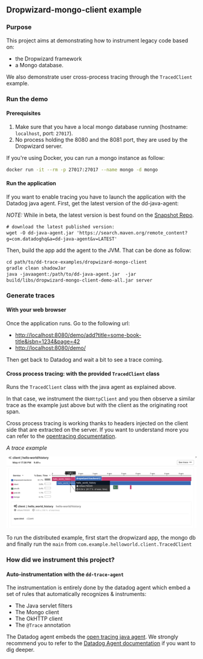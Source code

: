 ## Dropwizard-mongo-client example

### Purpose

This project aims at demonstrating how to instrument legacy code based on:
* the Dropwizard framework
* a Mongo database.

We also demonstrate user cross-process tracing through the `TracedClient` example.

### Run the demo

#### Prerequisites

1. Make sure that you have a local mongo database running (hostname: `localhost`, port: `27017`).
2. No process holding the 8080 and the 8081 port, they are used by the Dropwizard server.

If you're using Docker, you can run a mongo instance as follow:

```bash
docker run -it --rm -p 27017:27017 --name mongo -d mongo
```

#### Run the application

If you want to enable tracing you have to launch the application with the Datadog java agent.
First, get the latest version of the dd-java-agent: 

*NOTE:* While in beta, the latest version is best found on the [Snapshot Repo](https://oss.jfrog.org/artifactory/oss-snapshot-local/com/datadoghq/). 

```
# download the latest published version:
wget -O dd-java-agent.jar 'https://search.maven.org/remote_content?g=com.datadoghq&a=dd-java-agent&v=LATEST'
```


Then, build the app add the agent to the JVM. That can be done as follow:
```
cd path/to/dd-trace-examples/dropwizard-mongo-client
gradle clean shadowJar
java -javaagent:/path/to/dd-java-agent.jar  -jar  build/libs/dropwizard-mongo-client-demo-all.jar server
```
### Generate traces


#### With your web browser

Once the application runs. Go to the following url:

* [http://localhost:8080/demo/add?title=some-book-title&isbn=1234&page=42]()
* [http://localhost:8080/demo/]()


Then get back to Datadog and wait a bit to see a trace coming.

#### Cross process tracing: with the provided `TracedClient` class

Runs the `TracedClient` class with the java agent as explained above.

In that case, we instrument the `OkHttpClient` and you then observe a similar trace as the example just above but with the client as the originating root span.

Cross process tracing is working thanks to headers injected on the client side that are extracted on the server. If you want to understand more you can refer to the [opentracing documentation](http://opentracing.io/documentation/pages/api/cross-process-tracing.html).

*A trace example*

![](./apm.png)

To run the distributed example, first start the dropwizard app, the mongo db and finally run the `main` from `com.example.helloworld.client.TracedClient` 

### How did we instrument this project?

#### Auto-instrumentation with the `dd-trace-agent`

The instrumentation is entirely done by the datadog agent which embed a set of rules that automatically recognizes & instruments:

- The Java servlet filters
- The Mongo client
- The OkHTTP client
- The `@Trace` annotation

The Datadog agent embeds the [open tracing java agent](https://github.com/opentracing-contrib/java-agent).
We strongly recommend you to refer to the [Datadog Agent documentation](../../dd-java-agent) if you want to dig deeper.
